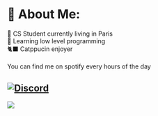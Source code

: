 # 💫 About Me:
🥖 CS Student currently living in Paris<br>🌱 Learning low level programming<br>🐈‍⬛ Catppucin enjoyer <br><br>You can find me on spotify every hours of the day<br>


[![Discord](https://img.shields.io/badge/Discord-%237289DA.svg?logo=discord&logoColor=white)](https://discord.gg/kuruae) 
---
[![](https://visitcount.itsvg.in/api?id=kuruae&icon=0&color=6)](https://visitcount.itsvg.in)
